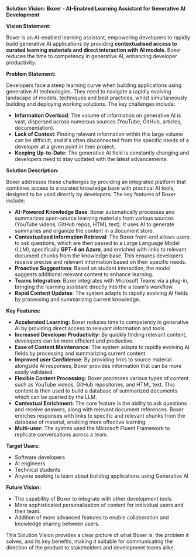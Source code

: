 **Solution Vision: Boxer - AI-Enabled Learning Assistant for Generative AI Development**

**Vision Statement:**

Boxer is an AI-enabled learning assistant, empowering developers to rapidly build generative AI applications by providing **contextualised access to curated learning materials and direct interaction with AI models**. Boxer reduces the time to competency in generative AI, enhancing developer productivity.

**Problem Statement:**

Developers face a steep learning curve when building applications using generative AI technologies. They need to navigate a rapidly evolving landscape of models, techniques and best practices, whilst simultaneously building and deploying working solutions. The key challenges include:

*   **Information Overload**: The volume of information on generative AI is vast, dispersed across numerous sources (YouTube, GitHub, articles, documentation).
*   **Lack of Context**: Finding relevant information within this large volume can be difficult, and it's often disconnected from the specific needs of a developer at a given point in their project.
*   **Keeping Up-to-Date:** The generative AI field is constantly changing and developers need to stay updated with the latest advancements.

**Solution Description:**

Boxer addresses these challenges by providing an integrated platform that combines access to a curated knowledge base with practical AI tools, designed to be used directly by developers. The key features of Boxer include:

*   **AI-Powered Knowledge Base**: Boxer automatically processes and summarizes open-source learning materials from various sources (YouTube videos, GitHub repos, HTML text). It uses AI to generate summaries and organize the content in a document store.
*   **Contextualized Information Retrieval**: The Boxer front-end allows users to ask questions, which are then passed to a Large Language Model (LLM), specifically **GPT-4 on Azure**, and enriched with links to relevant document chunks from the knowledge base. This ensures developers receive precise and relevant information based on their specific needs.
*   **Proactive Suggestions**: Based on student interaction, the model suggests additional relevant content to enhance learning.
*   **Teams Integration**: Boxer integrates with Microsoft Teams via a plug-in, bringing the learning assistant directly into the a team's workflow.
*   **Rapid Content Updates**: The system adapts to rapidly evolving AI fields by processing and summarizing current knowledge.

**Key Features:**

*   **Accelerated Learning:** Boxer reduces time to competency in generative AI by providing direct access to relevant information and tools.
*   **Increased Developer Productivity:** By quickly finding relevant content, developers can be more efficient and productive.
*   **Ease of Content Maintenance:** The system adapts to rapidly evolving AI fields by processing and summarizing current content.
*   **Improved user Confidence**: By providing links to source material alongside AI responses, Boxer provides information that can be more easily validated.
*   **Flexible Content Processing:** Boxer processes various types of content such as YouTube videos, GitHub repositories, and HTML text. This content is then used to build a database of summarized documents which can be queried by the LLM.
*   **Contextual Enrichment:** The core feature is the ability to ask questions and receive answers, along with relevant document references. Boxer enriches responses with links to specific and relevant chunks from the database of material, enabling more effective learning.
*   **Multi-user:** The systms used the Microsoft Fluent Framework to replicate conversations across a team.

**Target Users:**

*   Software developers
*   AI engineers
*   Technical students
*   Anyone seeking to learn about building applications using Generative AI

**Future Vision:**

*   The capability of Boxer to integrate with other development tools.
*   More sophisticated personalisation of content for individual users and their team.
*   Addition of more advanced features to enable collaboration and knowledge sharing between users.

This Solution Vision provides a clear picture of what Boxer is, the problem it solves, and its key benefits, making it suitable for communicating the direction of the product to stakeholders and development teams alike.
